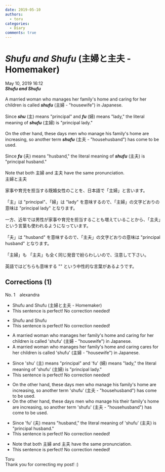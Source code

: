 ```yaml
---
date: 2019-05-10
authors:
  - toru
categories:
  - Diary
comments: true
---
```


# <strong><em>Shufu and Shufu</strong></em> (主婦と主夫 - Homemaker)
<div class="date">May 10, 2019 16:12</div>
<div id="post"><div id="body_show_ori">
<strong><em>Shufu and Shufu</strong></em><br/><br/>A married woman who manages her family's home and caring for her children is called <strong><em>shufu</em></strong> (主婦 - "housewife") in Japanese.<br/><br/>Since <strong><em>shu</em></strong> (主) means "principal" and <strong><em>fu</em></strong> (婦) means "lady," the literal meaning of <strong><em>shufu</em></strong> (主婦) is "principal lady."<br/><br/>On the other hand, these days men who manage his family's home are increasing, so another term <strong><em>shufu</em></strong> (主夫 - "househusband") has come to be used.<br/><br/>Since <strong><em>fu</em></strong> (夫) means "husband," the literal meaning of <strong><em>shufu</em></strong> (主夫) is "principal husband."<br/><br/>Note that both 主婦 and 主夫 have the same pronunciation.
</div></div>

<!-- more -->

<div id="post_ja"><div id="body_show_mo">
主婦と主夫<br/><br/>家事や育児を担当する既婚女性のことを、日本語で「主婦」と言います。<br/><br/>「主」は "principal"、「婦」は "lady" を意味するので、「主婦」の文字どおりの意味は "principal lady" となります。<br/><br/>一方、近年では男性が家事や育児を担当することも増えていることから、「主夫」という言葉も使われるようになっています。<br/><br/>「夫」は "husband" を意味するので、「主夫」の文字どおりの意味は "principal husband" となります。<br/><br/>「主婦」も 「主夫」も全く同じ発音で紛らわしいので、注意して下さい。<br/><br/>英語ではどちらも意味する "" という中性的な言葉があるようです。
</div></div>

## Corrections (1)
<div id="block"><div class="first_name"> No. 1　<span class="just_name">alexandra</span></div><div id="block2">
<ul class="correction_field">
<li class="incorrect">Shufu and Shufu (主婦と主夫 - Homemaker)</li>
<li class="corrected perfect">This sentence is perfect! No correction needed!</li>
</ul>
<ul class="correction_field">
<li class="incorrect">Shufu and Shufu</li>
<li class="corrected perfect">This sentence is perfect! No correction needed!</li>
</ul>
<ul class="correction_field">
<li class="incorrect">A married woman who manages her family's home and caring for her children is called 'shufu' (主婦 - "housewife") in Japanese.</li>
<li class="corrected correct">
A married woman who manages her family's home and <span class="f_red"><span class="sline">caring</span></span> <span class="f_blue">cares </span>for her children is called 'shufu' (主婦 - "housewife") in Japanese.
</li>
</ul>
<ul class="correction_field">
<li class="incorrect">Since 'shu' (主) means "principal" and 'fu' (婦) means "lady," the literal meaning of 'shufu' (主婦) is "principal lady."</li>
<li class="corrected perfect">This sentence is perfect! No correction needed!</li>
</ul>
<ul class="correction_field">
<li class="incorrect">On the other hand, these days men who manage his family's home are increasing, so another term 'shufu' (主夫 - "househusband") has come to be used.</li>
<li class="corrected correct">
On the other hand, these days men who manage <span class="f_red"><span class="sline">his</span></span> <span class="f_blue">their</span> family's home are increasing, so another term 'shufu' (主夫 - "househusband") has come to be used.
</li>
</ul>
<ul class="correction_field">
<li class="incorrect">Since 'fu' (夫) means "husband," the literal meaning of 'shufu' (主夫) is "principal husband."</li>
<li class="corrected perfect">This sentence is perfect! No correction needed!</li>
</ul>
<ul class="correction_field">
<li class="incorrect">Note that both 主婦 and 主夫 have the same pronunciation.</li>
<li class="corrected perfect">This sentence is perfect! No correction needed!</li>
</ul>
</div><div class="name"><span class="just_name">Toru</span><br>
Thank you for correcting my post! :)
</div>
</div>
